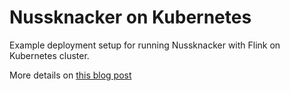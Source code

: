 # Nussknacker on Kubernetes
Example deployment setup for running Nussknacker with Flink on Kubernetes cluster.

More details on [this blog post](https://medium.com/@pjagielski/nussknacker-with-flink-on-kubernetes-36eb1a5963a3)

